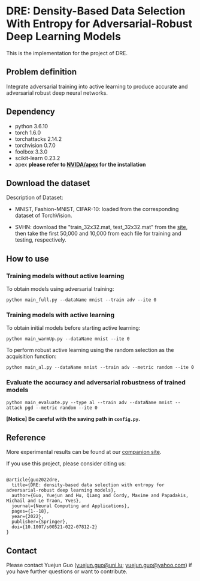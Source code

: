 # DRE: Density-Based Data Selection With Entropy for Adversarial-Robust Deep Learning Models

This is the implementation for the project of DRE.

## Problem definition

Integrate adversarial training into active learning to produce accurate and adversarial robust deep neural networks. 

## Dependency

- python 3.6.10
- torch 1.6.0
- torchattacks 2.14.2
- torchvision 0.7.0
- foolbox 3.3.0
- scikit-learn 0.23.2
- apex **please refer to [NVIDA/apex](https://github.com/NVIDIA/apex.git) for the installation**

## Download the dataset

Description of Dataset: 

- MNIST, Fashion-MNIST, CIFAR-10: loaded from the corresponding dataset of TorchVision. 

- SVHN: download the "train_32x32.mat, test_32x32.mat" from the [site](http://ufldl.stanford.edu/housenumbers/), then take the first 50,000 and 10,000 from each file for training and testing, respectively.

## How to use

### Training models without active learning
To obtain models using adversarial training:

```
python main_full.py --dataName mnist --train adv --ite 0 
```

### Training models with active learning

To obtain initial models before starting active learning:

```
python main_warmUp.py --dataName mnist --ite 0
```

To perform robust active learning using the random selection as the acquisition function:

```
python main_al.py --dataName mnist --train adv --metric random --ite 0
```

### Evaluate the accuracy and adversarial robustness of trained models

```
python main_evaluate.py --type al --train adv --dataName mnist --attack pgd --metric random --ite 0
```

**[Notice] Be careful with the saving path in `config.py`.**

## Reference
More experimental results can be found at our [companion site](https://sites.google.com/view/robust-al/home).

If you use this project, please consider citing us:
<pre><code>
@article{guo2022dre,
  title={DRE: density-based data selection with entropy for adversarial-robust deep learning models},
  author={Guo, Yuejun and Hu, Qiang and Cordy, Maxime and Papadakis, Michail and Le Traon, Yves},
  journal={Neural Computing and Applications},
  pages={1--18},
  year={2022},
  publisher={Springer},
  doi={10.1007/s00521-022-07812-2}
}
</code></pre>

## Contact
Please contact Yuejun Guo (yuejun.guo@uni.lu; yuejun.guo@yahoo.com) if you have further questions or want to contribute.
